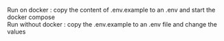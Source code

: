 Run on docker :
copy the content of .env.example to an .env and start the docker compose  
Run without docker : copy the .env.example to an .env file and change the values